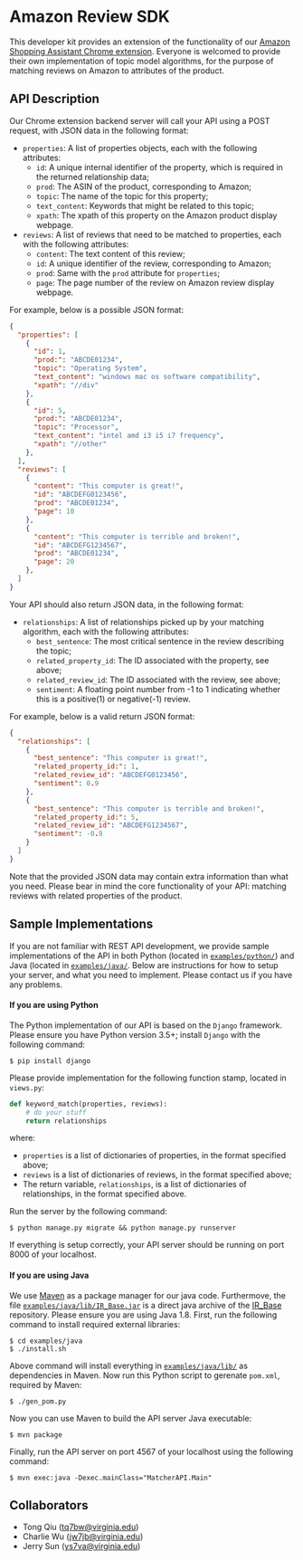 # Amazon Review SDK

This developer kit provides an extension of the functionality of our [Amazon Shopping Assistant Chrome extension](https://github.com/Charleo85/IR-experiment-extension/releases). Everyone is welcomed to provide their own implementation of topic model algorithms, for the purpose of matching reviews on Amazon to attributes of the product.

## API Description

Our Chrome extension backend server will call your API using a POST request, with JSON data in the following format:

- `properties`: A list of properties objects, each with the following attributes:
    - `id`: A unique internal identifier of the property, which is required in the returned relationship data;
    - `prod`: The ASIN of the product, corresponding to Amazon;
    - `topic`: The name of the topic for this property;
    - `text_content`: Keywords that might be related to this topic;
    - `xpath`: The xpath of this property on the Amazon product display webpage.
- `reviews`: A list of reviews that need to be matched to properties, each with the following attributes:
    - `content`: The text content of this review;
    - `id`: A unique identifier of the review, corresponding to Amazon;
    - `prod`: Same with the `prod` attribute for `properties`;
    - `page`: The page number of the review on Amazon review display webpage.

For example, below is a possible JSON format:
```json
{
  "properties": [
    {
      "id": 1,
      "prod:": "ABCDE01234",
      "topic": "Operating System",
      "text_content": "windows mac os software compatibility",
      "xpath": "//div"
    },
    {
      "id": 5,
      "prod:": "ABCDE01234",
      "topic": "Processor",
      "text_content": "intel amd i3 i5 i7 frequency",
      "xpath": "//other"
    },
  ],
  "reviews": [
    {
      "content": "This computer is great!",
      "id": "ABCDEFG0123456",
      "prod": "ABCDE01234",
      "page": 10
    },
    {
      "content": "This computer is terrible and broken!",
      "id": "ABCDEFG1234567",
      "prod": "ABCDE01234",
      "page": 20
    },
  ]
}
```

Your API should also return JSON data, in the following format:

- `relationships`: A list of relationships picked up by your matching algorithm, each with the following attributes:
    - `best_sentence`: The most critical sentence in the review describing the topic;
    - `related_property_id`: The ID associated with the property, see above;
    - `related_review_id`: The ID associated with the review, see above;
    - `sentiment`: A floating point number from -1 to 1 indicating whether this is a positive(1) or negative(-1) review.

For example, below is a valid return JSON format:
```json
{
  "relationships": [
    {
      "best_sentence": "This computer is great!",
      "related_property_id:": 1,
      "related_review_id": "ABCDEFG0123456",
      "sentiment": 0.9
    },
    {
      "best_sentence": "This computer is terrible and broken!",
      "related_property_id:": 5,
      "related_review_id": "ABCDEFG1234567",
      "sentiment": -0.9
    }
  ]
}
```

Note that the provided JSON data may contain extra information than what you need. Please bear in mind the core functionality of your API: matching reviews with related properties of the product.

## Sample Implementations

If you are not familiar with REST API development, we provide sample implementations of the API in both Python (located in [`examples/python/`](examples/python/)) and Java (located in [`examples/java/`](examples/java/). Below are instructions for how to setup your server, and what you need to implement. Please contact us if you have any problems.

#### If you are using Python

The Python implementation of our API is based on the `Django` framework. Please ensure you have Python version 3.5+; install `Django` with the following command:
```shell
$ pip install django
```

Please provide implementation for the following function stamp, located in `views.py`:
```python
def keyword_match(properties, reviews):
    # do your stuff
    return relationships
```
where:
- `properties` is a list of dictionaries of properties, in the format specified above;
- `reviews` is a list of dictionaries of reviews, in the format specified above;
- The return variable, `relationships`, is a list of dictionaries of relationships, in the format specified above.

Run the server by the following command:
```shell
$ python manage.py migrate && python manage.py runserver
```

If everything is setup correctly, your API server should be running on port 8000 of your localhost.

#### If you are using Java

We use [Maven](https://maven.apache.org/) as a package manager for our java code. Furthermove, the file [`examples/java/lib/IR_Base.jar`](examples/java/lib/IR_Base.jar) is a direct java archive of the [IR_Base](https://github.com/Linda-sunshine/IR_Base) repository. Please ensure you are using Java 1.8. First, run the following command to install required external libraries:
```shell
$ cd examples/java
$ ./install.sh
```

Above command will install everything in [`examples/java/lib/`](examples/java/lib/) as dependencies in Maven. Now run this Python script to gerenate `pom.xml`, required by Maven:
```shell
$ ./gen_pom.py
```

Now you can use Maven to build the API server Java executable:
```shell
$ mvn package
```

Finally, run the API server on port 4567 of your localhost using the following command:
```shell
$ mvn exec:java -Dexec.mainClass="MatcherAPI.Main"
```

## Collaborators

- Tong Qiu ([tq7bw@virginia.edu](mailto:tq7bw@virginia.edu))
- Charlie Wu ([jw7jb@virginia.edu](mailto:jw7jb@virginia.edu))
- Jerry Sun ([ys7va@virginia.edu](mailto:ys7va@virginia.edu))
